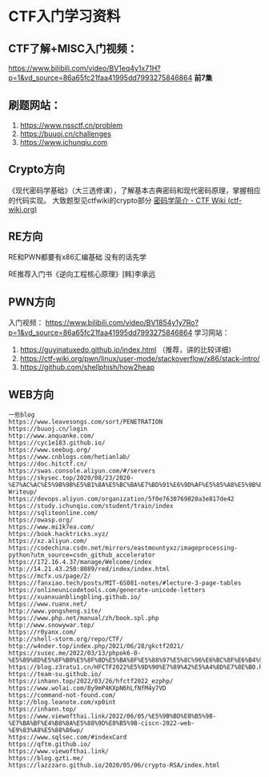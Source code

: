 # CTF入门学习资料

## CTF了解+MISC入门视频：

https://www.bilibili.com/video/BV1eq4y1x71H?p=1&vd_source=86a65fc21faa41995dd7993275846864  **前7集**

## 刷题网站：

1. https://www.nssctf.cn/problem
2. https://buuoj.cn/challenges
3. https://www.ichunqiu.com

## Crypto方向

《现代密码学基础》（大三选修课），了解基本古典密码和现代密码原理，掌握相应的代码实现。
大致题型见ctfwiki的crypto部分  [密码学简介 - CTF Wiki (ctf-wiki.org)](https://ctf-wiki.org/crypto/introduction/)

## RE方向

RE和PWN都要有x86汇编基础 没有的话先学

RE推荐入门书《逆向工程核心原理》[韩]李承远

## PWN方向

入门视频： https://www.bilibili.com/video/BV1854y1y7Ro?p=1&vd_source=86a65fc21faa41995dd7993275846864
学习网站：

1. https://guyinatuxedo.github.io/index.html （推荐，讲的比较详细）
2. https://ctf-wiki.org/pwn/linux/user-mode/stackoverflow/x86/stack-intro/
3. https://github.com/shellphish/how2heap

## WEB方向

```
一些blog
https://www.leavesongs.com/sort/PENETRATION
https://buuoj.cn/login
http://www.anquanke.com/
https://cyc1e183.github.io/
https://www.seebug.org/
https://www.cnblogs.com/hetianlab/
https://doc.hitctf.cn/
https://swas.console.aliyun.com/#/servers
https://skysec.top/2020/08/23/2020-%E7%AC%AC%E5%9B%9B%E5%B1%8A%E5%BC%BA%E7%BD%91%E6%9D%AF%E5%85%A8%E5%9B%BD%E7%BD%91%E7%BB%9C%E5%AE%89%E5%85%A8%E6%8C%91%E6%88%98%E8%B5%9BOnline-Writeup/
https://devops.aliyun.com/organization/5f0e7630769820a3e817de42
https://study.ichunqiu.com/student/train/index
https://sqliteonline.com/
https://owasp.org/
https://www.mi1k7ea.com/
https://book.hacktricks.xyz/
https://xz.aliyun.com/
https://codechina.csdn.net/mirrors/eastmountyxz/imageprocessing-python?utm_source=csdn_github_accelerator
https://172.16.4.37/manage/Welcome/index
http://14.21.43.250:8089/red/index/index.html
https://mcfx.us/page/2/
https://fanxiao.tech/posts/MIT-6S081-notes/#lecture-3-page-tables
https://onlineunicodetools.com/generate-unicode-letters
https://xuanxuanblingbling.github.io/
https://www.ruanx.net/
http://www.yongsheng.site/
https://www.php.net/manual/zh/book.spl.php
http://www.snowywar.top/
https://r0yanx.com/
http://shell-storm.org/repo/CTF/
http://w4nder.top/index.php/2021/06/28/gkctf2021/
https://susec.me/2022/03/13/phpok6-0-%E5%89%8D%E5%8F%B0%E5%8F%8D%E5%BA%8F%E5%88%97%E5%8C%96%E6%BC%8F%E6%B4%9Egetshell/
https://blog.z3ratu1.cn/HFCTF2022%E5%9D%90%E7%89%A2%E5%A4%8D%E7%8E%B0.html
https://team-su.github.io/
https://inhann.top/2022/03/26/hfctf2022_ezphp/
https://www.wolai.com/8y9mP4KXpN6hLfNfM4y7VD
https://command-not-found.com/
http://blog.leanote.com/xp0int
https://inhann.top/
https://www.viewofthai.link/2022/06/05/%E5%9B%BD%E8%B5%9B-%E7%BA%BF%E4%B8%8A%E5%88%9D%E8%B5%9B-ciscn-2022-web-%E9%83%A8%E5%88%86wp/
https://www.sqlsec.com/#indexCard
https://qftm.github.io/
https://www.viewofthai.link/
https://blog.gzti.me/
https://lazzzaro.github.io/2020/05/06/crypto-RSA/index.html
```

